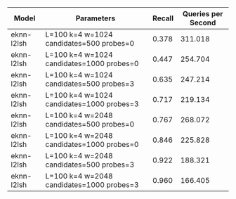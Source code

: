 |Model|Parameters|Recall|Queries per Second|
|---|---|---|---|
|eknn-l2lsh|L=100 k=4 w=1024 candidates=500 probes=0|0.378|311.018|
|eknn-l2lsh|L=100 k=4 w=1024 candidates=1000 probes=0|0.447|254.704|
|eknn-l2lsh|L=100 k=4 w=1024 candidates=500 probes=3|0.635|247.214|
|eknn-l2lsh|L=100 k=4 w=1024 candidates=1000 probes=3|0.717|219.134|
|eknn-l2lsh|L=100 k=4 w=2048 candidates=500 probes=0|0.767|268.072|
|eknn-l2lsh|L=100 k=4 w=2048 candidates=1000 probes=0|0.846|225.828|
|eknn-l2lsh|L=100 k=4 w=2048 candidates=500 probes=3|0.922|188.321|
|eknn-l2lsh|L=100 k=4 w=2048 candidates=1000 probes=3|0.960|166.405|
